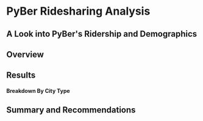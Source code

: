# PyBer Ridesharing Analysis
## A Look into PyBer's Ridership and Demographics

## Overview

## Results

#### Breakdown By City Type

## Summary and Recommendations


